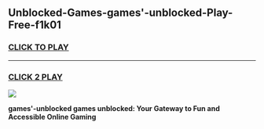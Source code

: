 
## Unblocked-Games-games'-unblocked-Play-Free-f1k01
<h3>
<a href="https://premium76.site?title=games'-unblocked&ref=18A1">CLICK TO PLAY</a></h3>
<hr>

<h3>
<a href="https://premium76.site?title=games'-unblocked&ref=18A1">CLICK 2 PLAY</a>
  
</h3>

<a href="https://premium76.site?title=games'-unblocked&ref=18A1"><img src="https://clearcache.store/games.png"></a>


**games'-unblocked games unblocked: Your Gateway to Fun and Accessible Online Gaming**
